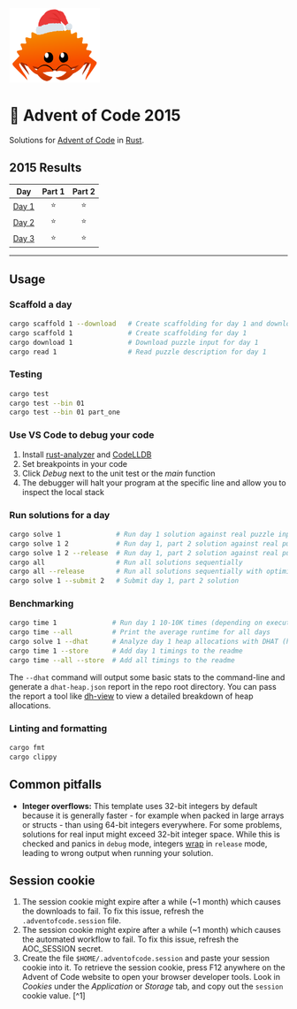 <img src="./.assets/christmas_ferris.png" width="164">

# 🎄 Advent of Code 2015

Solutions for [Advent of Code](https://adventofcode.com/2015) in [Rust](https://www.rust-lang.org/).

<!--- advent_readme_stars table --->
## 2015 Results

| Day | Part 1 | Part 2 |
| :---: | :---: | :---: |
| [Day 1](https://adventofcode.com/2015/day/1) | ⭐ | ⭐ |
| [Day 2](https://adventofcode.com/2015/day/2) | ⭐ | ⭐ |
| [Day 3](https://adventofcode.com/2015/day/3) | ⭐ | ⭐ |
<!--- advent_readme_stars table --->

<!--- benchmarking table --->

---

## Usage

### Scaffold a day

```sh
cargo scaffold 1 --download   # Create scaffolding for day 1 and download puzzle input
cargo scaffold 1              # Create scaffolding for day 1
cargo download 1              # Download puzzle input for day 1
cargo read 1                  # Read puzzle description for day 1
```

### Testing

```sh
cargo test
cargo test --bin 01
cargo test --bin 01 part_one
```

### Use VS Code to debug your code

1. Install [rust-analyzer](https://marketplace.visualstudio.com/items?itemName=rust-lang.rust-analyzer) and [CodeLLDB](https://marketplace.visualstudio.com/items?itemName=vadimcn.vscode-lldb)
2. Set breakpoints in your code
3. Click _Debug_ next to the unit test or the _main_ function
4. The debugger will halt your program at the specific line and allow you to inspect the local stack

### Run solutions for a day

```sh
cargo solve 1              # Run day 1 solution against real puzzle inputs
cargo solve 1 2            # Run day 1, part 2 solution against real puzzle inputs
cargo solve 1 2 --release  # Run day 1, part 2 solution against real puzzle inputs with an optimized build
cargo all                  # Run all solutions sequentially
cargo all --release        # Run all solutions sequentially with optimized build
cargo solve 1 --submit 2   # Submit day 1, part 2 solution
```

### Benchmarking

```sh
cargo time 1              # Run day 1 10-10K times (depending on execution time) and print the average runtime
cargo time --all          # Print the average runtime for all days
cargo solve 1 --dhat      # Analyze day 1 heap allocations with DHAT (https://valgrind.org/docs/manual/dh-manual.html)
cargo time 1 --store      # Add day 1 timings to the readme
cargo time --all --store  # Add all timings to the readme
```

The `--dhat` command will output some basic stats to the command-line and generate a `dhat-heap.json` report in the repo root directory. You can pass the report a tool like [dh-view](https://nnethercote.github.io/dh_view/dh_view.html) to view a detailed breakdown of heap allocations.

### Linting and formatting

```sh
cargo fmt
cargo clippy
```

## Common pitfalls

-  **Integer overflows:** This template uses 32-bit integers by default because it is generally faster - for example when packed in large arrays or structs - than using 64-bit integers everywhere. For some problems, solutions for real input might exceed 32-bit integer space. While this is checked and panics in `debug` mode, integers [wrap](https://doc.rust-lang.org/book/ch03-02-data-types.html#integer-overflow) in `release` mode, leading to wrong output when running your solution.

## Session cookie

1. The session cookie might expire after a while (~1 month) which causes the downloads to fail. To fix this issue, refresh the `.adventofcode.session` file.
2. The session cookie might expire after a while (~1 month) which causes the automated workflow to fail. To fix this issue, refresh the AOC_SESSION secret.
2. Create the file `$HOME/.adventofcode.session` and paste your session cookie into it. To retrieve the session cookie, press F12 anywhere on the Advent of Code website to open your browser developer tools. Look in _Cookies_ under the _Application_ or _Storage_ tab, and copy out the `session` cookie value. [^1]
